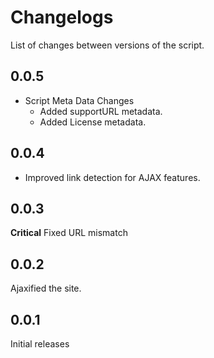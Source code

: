 # Changelogs
List of changes between versions of the script.
## 0.0.5
- Script Meta Data Changes
  - Added supportURL metadata.
  - Added License metadata.
## 0.0.4
- Improved link detection for AJAX features.
## 0.0.3
**Critical**  Fixed URL mismatch
## 0.0.2
Ajaxified the site.
## 0.0.1
Initial releases
